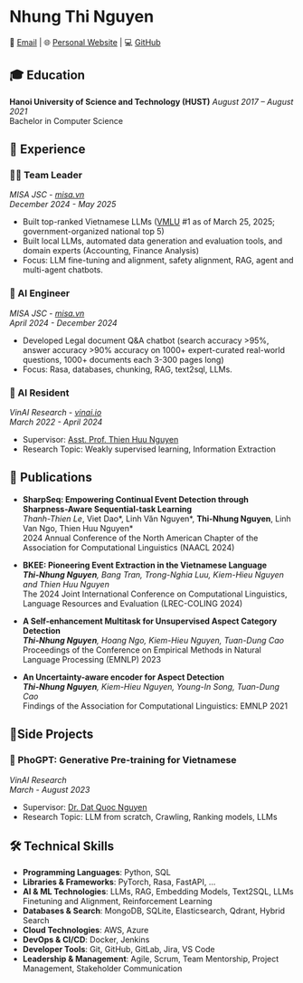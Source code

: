 # Nhung Thi Nguyen

📧 [Email](mailto:nguyennhung0799@gmail.com,nhung.thinguyen@monash.edu) | 🌐 [Personal Website](https://nhungnt7.github.io/) | 💻 [GitHub](https://github.com/nhungnt7)

## 🎓 Education

**Hanoi University of Science and Technology (HUST)**
*August 2017 – August 2021*  
Bachelor in Computer Science  

## 💼 Experience

### 👨‍💼 Team Leader
*MISA JSC - [misa.vn](https://amis.misa.vn/)*  
*December 2024 - May 2025*  

- Built top-ranked Vietnamese LLMs ([VMLU](https://vmlu.ai/leaderboard) #1 as of March 25, 2025; government-organized national top 5)
- Built local LLMs, automated data generation and evaluation tools, and domain experts (Accounting, Finance Analysis)
- Focus:  LLM fine-tuning and alignment, safety alignment, RAG, agent and multi-agent chatbots.

### 🧠 AI Engineer
*MISA JSC - [misa.vn](https://amis.misa.vn/)*  
*April 2024 - December 2024*  

- Developed Legal document Q&A chatbot (search accuracy >95%, answer accuracy >90% accuracy on 1000+ expert-curated real-world questions, 1000+ documents each 3-300 pages long)
- Focus: Rasa, databases, chunking, RAG, text2sql, LLMs.

### 🔬 AI Resident
*VinAI Research - [vinai.io](https://www.vinai.io/)*  
*March 2022 - April 2024*

- Supervisor: [Asst. Prof. Thien Huu Nguyen](https://ix.cs.uoregon.edu/~thien/)
- Research Topic: Weakly supervised learning, Information Extraction

## 📝 Publications

- **SharpSeq: Empowering Continual Event Detection through Sharpness-Aware Sequential-task Learning**  
  *Thanh-Thien Le*, Viet Dao*, Linh Văn Nguyen*, **Thi-Nhung Nguyen**, Linh Van Ngo, Thien Huu Nguyen*  
  2024 Annual Conference of the North American Chapter of the Association for Computational Linguistics (NAACL 2024)

- **BKEE: Pioneering Event Extraction in the Vietnamese Language**  
  ***Thi-Nhung Nguyen**, Bang Tran, Trong-Nghia Luu, Kiem-Hieu Nguyen and Thien Huu Nguyen*  
  The 2024 Joint International Conference on Computational Linguistics, Language Resources and Evaluation (LREC-COLING 2024)

- **A Self-enhancement Multitask for Unsupervised Aspect Category Detection**  
  ***Thi-Nhung Nguyen**, Hoang Ngo, Kiem-Hieu Nguyen, Tuan-Dung Cao*  
  Proceedings of the Conference on Empirical Methods in Natural Language Processing (EMNLP) 2023

- **An Uncertainty-aware encoder for Aspect Detection**  
  ***Thi-Nhung Nguyen**, Kiem-Hieu Nguyen, Young-In Song, Tuan-Dung Cao*  
  Findings of the Association for Computational Linguistics: EMNLP 2021

## 🚀Side Projects

### 🤖 PhoGPT: Generative Pre-training for Vietnamese
*VinAI Research*  
*March - August 2023*  

- Supervisor: [Dr. Dat Quoc Nguyen](https://datquocnguyen.github.io/)
- Research Topic: LLM from scratch, Crawling, Ranking models, LLMs

## 🛠️ Technical Skills

- **Programming Languages**: Python, SQL
- **Libraries & Frameworks**: PyTorch, Rasa, FastAPI, ...
- **AI & ML Technologies**: LLMs, RAG, Embedding Models, Text2SQL, LLMs Finetuning and Alignment, Reinforcement Learning
- **Databases & Search**: MongoDB, SQLite, Elasticsearch, Qdrant, Hybrid Search
- **Cloud Technologies**: AWS, Azure
- **DevOps & CI/CD**: Docker, Jenkins
- **Developer Tools**: Git, GitHub, GitLab, Jira, VS Code
- **Leadership & Management**: Agile, Scrum, Team Mentorship, Project Management, Stakeholder Communication
